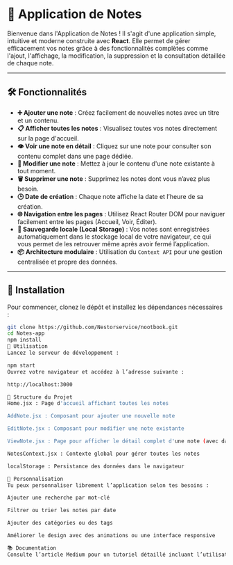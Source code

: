 # 📓 Application de Notes

Bienvenue dans l'Application de Notes ! Il s'agit d'une application simple, intuitive et moderne construite avec **React**. Elle permet de gérer efficacement vos notes grâce à des fonctionnalités complètes comme l'ajout, l'affichage, la modification, la suppression et la consultation détaillée de chaque note.

---

## 🛠 Fonctionnalités

- **➕ Ajouter une note** : Créez facilement de nouvelles notes avec un titre et un contenu.
- **📋 Afficher toutes les notes** : Visualisez toutes vos notes directement sur la page d'accueil.
- **👁️ Voir une note en détail** : Cliquez sur une note pour consulter son contenu complet dans une page dédiée.
- **📝 Modifier une note** : Mettez à jour le contenu d'une note existante à tout moment.
- **🗑️ Supprimer une note** : Supprimez les notes dont vous n’avez plus besoin.
- **🕒 Date de création** : Chaque note affiche la date et l’heure de sa création.
- **🌐 Navigation entre les pages** : Utilisez React Router DOM pour naviguer facilement entre les pages (Accueil, Voir, Éditer).
- **💾 Sauvegarde locale (Local Storage)** : Vos notes sont enregistrées automatiquement dans le stockage local de votre navigateur, ce qui vous permet de les retrouver même après avoir fermé l’application.
- **📦 Architecture modulaire** : Utilisation du `Context API` pour une gestion centralisée et propre des données.

---

## 🔧 Installation

Pour commencer, clonez le dépôt et installez les dépendances nécessaires :

```bash
git clone https://github.com/Nestorservice/nootbook.git
cd Notes-app
npm install
🚀 Utilisation
Lancez le serveur de développement :

npm start
Ouvrez votre navigateur et accédez à l’adresse suivante :

http://localhost:3000

🧠 Structure du Projet
Home.jsx : Page d'accueil affichant toutes les notes

AddNote.jsx : Composant pour ajouter une nouvelle note

EditNote.jsx : Composant pour modifier une note existante

ViewNote.jsx : Page pour afficher le détail complet d'une note (avec date)

NotesContext.jsx : Contexte global pour gérer toutes les notes

localStorage : Persistance des données dans le navigateur

🧩 Personnalisation
Tu peux personnaliser librement l’application selon tes besoins :

Ajouter une recherche par mot-clé

Filtrer ou trier les notes par date

Ajouter des catégories ou des tags

Améliorer le design avec des animations ou une interface responsive

📚 Documentation
Consulte l’article Medium pour un tutoriel détaillé incluant l’utilisation de hooks personnalisés et la personnalisation de l’interface.
